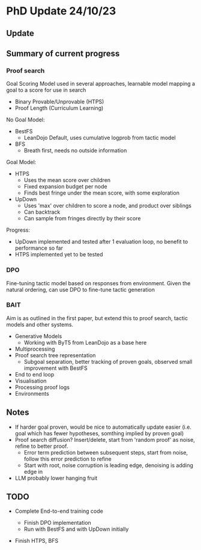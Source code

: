 # PhD Update 24/10/23

## Update

## Summary of current progress

### Proof search

Goal Scoring Model used in several approaches,
learnable model mapping a goal to a score for use in search

- Binary Provable/Unprovable (HTPS)
- Proof Length (Curriculum Learning)

No Goal Model:

- BestFS
  - LeanDojo Default, uses cumulative logprob from tactic model
- BFS
  - Breath first, needs no outside information 

Goal Model:

- HTPS
  - Uses the mean score over children 
  - Fixed expansion budget per node 
  - Finds best fringe under the mean score, with some exploration 
- UpDown
  - Uses 'max' over children to score a node, and product over siblings 
  - Can backtrack
  - Can sample from fringes directly by their score 
 
Progress:
- UpDown implemented and tested after 1 evaluation loop, no benefit to performance so far 
- HTPS implemented yet to be tested


### DPO
Fine-tuning tactic model based on responses from environment.
Given the natural ordering, can use DPO to fine-tune tactic generation 

### BAIT

Aim is as outlined in the first paper, but extend this to proof search, tactic models and other systems.

- Generative Models
    - Working with ByT5 from LeanDojo as a base here
- Multiprocessing
- Proof search tree representation
    - Subgoal separation, better tracking of proven goals, observed small improvement with BestFS
- End to end loop
- Visualisation
- Processing proof logs
- Environments



## Notes

- If harder goal proven, would be nice to automatically update easier (i.e. goal which has fewer hypotheses, somthing
  implied by proven goal)
- Proof search diffusion? Insert/delete, start from 'random proof' as noise, refine to better proof.
    - Error term prediction between subsequent steps, start from noise, follow this error prediction to refine
    - Start with root, noise corruption is leading edge, denoising is adding edge in
- LLM probably lower hanging fruit

## TODO

- Complete End-to-end training code
    - Finish DPO implementation
    - Run with BestFS and with UpDown initially

- Finish HTPS, BFS 